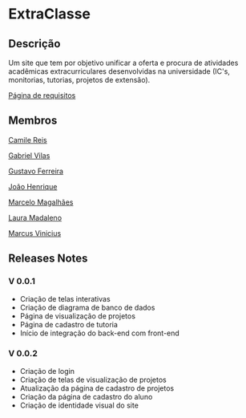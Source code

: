 # ExtraClasse

## Descrição
Um site que tem por objetivo unificar a oferta e procura de atividades acadêmicas extracurriculares desenvolvidas na universidade (IC's, monitorias, tutorias, projetos de extensão).

[Página de requisitos](https://github.com/gusthcf/ExtraClasse/blob/main/docs/requisitos.md)

## Membros
[Camile Reis](https://github.com/camile16)

[Gabriel Vilas](https://github.com/vilas000)

[Gustavo Ferreira](https://github.com/gusthcf)

[João Henrique](https://github.com/JoaoHPS06)

[Marcelo Magalhães](https://github.com/marcelovmag)

[Laura Madaleno](https://github.com/laurmada)

[Marcus Vinicius](https://github.com/MarcusViniAraujo)


## Releases Notes

### V 0.0.1
* Criação de telas interativas
* Criação de diagrama de banco de dados
* Página de visualização de projetos
* Página de cadastro de tutoria
* Início de integração do back-end com front-end

### V 0.0.2
* Criação de login
* Criação de telas de visualização de projetos
* Atualização da página de cadastro de projetos
* Criação da página de cadastro do aluno
* Criação de identidade visual do site


